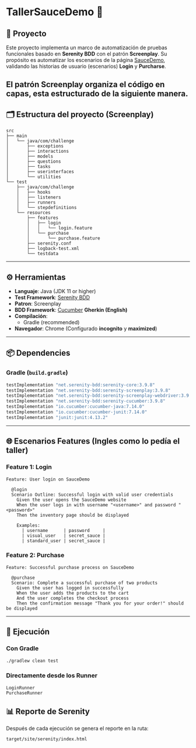 # TallerSauceDemo 🧪

## 📖 Proyecto
Este proyecto implementa un marco de automatización de pruebas funcionales basado en **Serenity BDD** con el patrón **Screenplay**.
Su propósito es automatizar los escenarios de la página [SauceDemo](https://www.saucedemo.com/), validando las historias de usuario (escenarios) **Login** y **Purcharse**.

El patrón **Screenplay** organiza el código en capas, esta estructurado de la siguiente manera.
---

## 🗂️ Estructura del proyecto (Screenplay)
```
src
├── main
│   └── java/com/challenge
│       ├── exceptions        
│       ├── interactions      
│       ├── models            
│       ├── questions         
│       ├── tasks             
│       ├── userinterfaces    
│       └── utilities         
└── test
    ├── java/com/challenge
    │   ├── hooks             
    │   ├── listeners         
    │   ├── runners           
    │   └── stepdefinitions   
    └── resources
        ├── features          
        │   ├── login
        │   │   └── login.feature
        │   └── purchase
        │       └── purchase.feature
        ├── serenity.conf     
        ├── logback-test.xml  
        └── testdata          
```

---

## ⚙️ Herramientas
- **Languaje**: Java (JDK 11 or higher)
- **Test Framework**: [Serenity BDD](https://serenity-bdd.github.io)
- **Patron**: Screenplay
- **BDD Framework**: [Cucumber](https://cucumber.io) **Gherkin (English)**
- **Compilación**: 
  - Gradle (recommended)
- **Navegador**: Chrome (Configurado **incognito** y **maximized**)

---

## 📦 Dependencies
### Gradle (`build.gradle`)
```gradle
testImplementation "net.serenity-bdd:serenity-core:3.9.8"
testImplementation "net.serenity-bdd:serenity-screenplay:3.9.8"
testImplementation "net.serenity-bdd:serenity-screenplay-webdriver:3.9.8"
testImplementation "net.serenity-bdd:serenity-cucumber:3.9.8"
testImplementation "io.cucumber:cucumber-java:7.14.0"
testImplementation "io.cucumber:cucumber-junit:7.14.0"
testImplementation "junit:junit:4.13.2"
```
---

## 🌐 Escenarios Features (Ingles como lo pedía el taller)
### Feature 1: Login
```gherkin
Feature: User login on SauceDemo

  @login
  Scenario Outline: Successful login with valid user credentials
    Given the user opens the SauceDemo website
    When the user logs in with username "<username>" and password "<password>"
    Then the inventory page should be displayed

    Examples:
      | username      | password     |
      | visual_user   | secret_sauce |
      | standard_user | secret_sauce |
```

### Feature 2: Purchase
```gherkin
Feature: Successful purchase process on SauceDemo

  @purchase
  Scenario: Complete a successful purchase of two products
    Given the user has logged in successfully
    When the user adds the products to the cart
    And the user completes the checkout process
    Then the confirmation message "Thank you for your order!" should be displayed
```

---

## 🚀 Ejecución
### Con Gradle
```bash
./gradlew clean test
```

### Directamente desde los Runner
```
LoginRunner
PurchaseRunner
```
## 📊 Reporte de Serenity
Después de cada ejecución se genera el reporte en la ruta:
```
target/site/serenity/index.html
